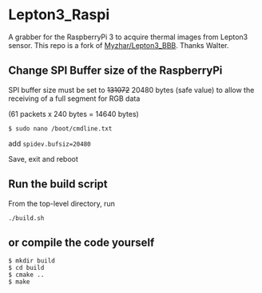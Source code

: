 # Lepton3_Raspi
A grabber for the RaspberryPi 3 to acquire thermal images from Lepton3 sensor. 
This repo is a fork of [Myzhar/Lepton3_BBB](https://github.com/Myzhar/Lepton3_BBB).
Thanks Walter.

## Change SPI Buffer size of the RaspberryPi
SPI buffer size must be set to ~~131072~~ 20480 bytes (safe value) to allow the receiving of a full segment for RGB data

(61 packets x 240 bytes = 14640 bytes)

```
$ sudo nano /boot/cmdline.txt
```
add ``` spidev.bufsiz=20480 ```

Save, exit and reboot

## Run the build script

From the top-level directory, run
```
./build.sh
```

## or compile the code yourself
```
$ mkdir build
$ cd build
$ cmake ..
$ make
```





